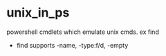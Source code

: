 # unix_in_ps
powershell cmdlets which emulate unix cmds. ex find

* find supports -name, -type:f/d, -empty
